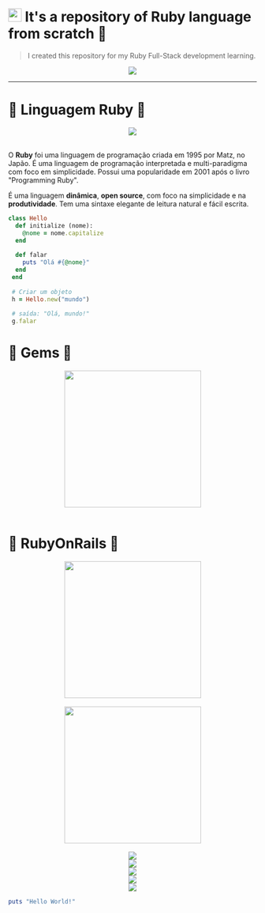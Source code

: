 # <a href="#"><img src="https://cdn.worldvectorlogo.com/logos/ruby.svg" height="27"></a> It's a repository of Ruby language from scratch 💎

<blockquote>I created this repository for my Ruby Full-Stack development learning.</blockquote>

<div align="center"><a href="https://github.com/IsaacAlves7/ruby-programming"><img src="https://www.bacancytechnology.com/blog/wp-content/uploads/2017/05/Banner.jpg"></a></div>

----

# 💎 Linguagem Ruby 💎
<div align="center"><a href="https://www.ruby-lang.org/pt/"><img src="https://a.storyblok.com/f/42908/256x256/a3b8b23d35/ruby1.png"></a></div><br \>

O **Ruby** foi uma linguagem de programação criada em 1995 por Matz, no Japão. É uma linguagem de programação interpretada e multi-paradigma com foco em simplicidade. Possui uma popularidade em 2001 após o livro "Programming Ruby".

É uma linguagem **dinâmica**, **open source**, com foco na simplicidade e na **produtividade**. Tem uma sintaxe elegante de leitura natural e fácil escrita.
  
~~~ruby
class Hello
  def initialize (nome):
    @nome = nome.capitalize
  end
  
  def falar
    puts "Olá #{@nome}"
  end
 end
 
 # Criar um objeto
 h = Hello.new("mundo")
 
 # saída: "Olá, mundo!"
 g.falar
~~~~
  
# 💎 Gems 💎
<div align="center"><a href="https://github.com/IsaacAlves7/ruby-programming"><img src="https://cdn.worldvectorlogo.com/logos/rubygems.svg" width="277"></a></div><br \>

# 💎 RubyOnRails 🚊
<div align="center"><a href="https://github.com/IsaacAlves7/ruby-programming"><img src="https://upload.wikimedia.org/wikipedia/commons/6/62/Ruby_On_Rails_Logo.svg" width="277"></a></div><br \>

<div align="center"><a href="https://github.com/IsaacAlves7/ruby-programming"><img src="https://upload.wikimedia.org/wikipedia/commons/c/c3/Ruby_on_Rails_logo.svg" width="277"></a></div><br \>

<div align="center"><a href="https://github.com/IsaacAlves7/ruby-programming"><img src="https://techwynd.com/system/blog_posts/covers/000/000/004/original/ruby-on-rails.jpg?1482447851"></a></div>

<div align="center"><a href="https://github.com/IsaacAlves7/ruby-programming"><img src="https://www.bacancytechnology.com/blog/wp-content/uploads/2019/12/banner.jpg"></a></div>
<div align="center"><a href="https://github.com/IsaacAlves7/ruby-programming"><img src="https://www.mobiloitte.com/images/ruby-on-rails-banner.png"></a></div>
<div align="center"><a href="https://github.com/IsaacAlves7/ruby-programming"><img src="https://www.ruby-toolbox.com/assets/startpage/main-7ad955b6ad6dee9fb7c7bc56ad1a9c00bbfe8ae0f0ddaeacb233f5e32727c7e3.png"></a></div>
<div align="center"><a href="https://github.com/IsaacAlves7/ruby-programming"><img src="https://www.ruby-toolbox.com/assets/startpage/box-fa44e6399af516d2641d0f88ee7d18760a7973181b568f40e86a1e441e03a83a.png"></a></div>

```ruby
puts "Hello World!"
```




